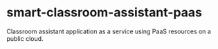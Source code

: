 # smart-classroom-assistant-paas
Classroom assistant application as a service using PaaS resources on a public cloud.
